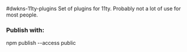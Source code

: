 #dwkns-11ty-plugins
Set of plugins for 11ty. 
Probably not a lot of use for most people. 


### Publish with:
npm publish --access public